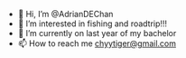 - 👋 Hi, I’m @AdrianDEChan
- 👀 I’m interested in fishing and roadtrip!!!
- 🌱 I’m currently on last year of my bachelor 
- 📫 How to reach me chyytiger@gmail.com

<!---
AdrianDEChan/AdrianDEChan is a ✨ special ✨ repository because its `README.md` (this file) appears on your GitHub profile.
You can click the Preview link to take a look at your changes.
--->
